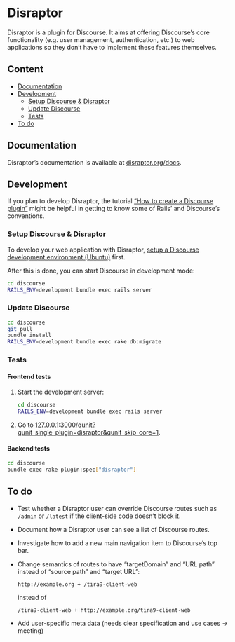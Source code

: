 # Disraptor

Disraptor is a plugin for Discourse. It aims at offering Discourse’s core functionality (e.g. user management, authentication, etc.) to web applications so they don’t have to implement these features themselves.



## Content

- [Documentation](#documentation)
- [Development](#development)
  - [Setup Discourse & Disraptor](setup-discourse--disraptor)
  - [Update Discourse](#update-discourse)
  - [Tests](#tests)
- [To do](#to-do)



## Documentation

Disraptor’s documentation is available at [disraptor.org/docs](https://www.disraptor.org/docs).



## Development

If you plan to develop Disraptor, the tutorial [“How to create a Discourse plugin”](https://kleinfreund.de/how-to-create-a-discourse-plugin/) might be helpful in getting to know some of Rails’ and Discourse’s conventions.

### Setup Discourse & Disraptor

To develop your web application with Disraptor, [setup a Discourse development environment (Ubuntu)](https://www.disraptor.org/docs/setup-a-discourse-development-environment-ubuntu.html) first.

After this is done, you can start Discourse in development mode:

```sh
cd discourse
RAILS_ENV=development bundle exec rails server
```

### Update Discourse

```sh
cd discourse
git pull
bundle install
RAILS_ENV=development bundle exec rake db:migrate
```

### Tests

#### Frontend tests

1. Start the development server:

   ```sh
   cd discourse
   RAILS_ENV=development bundle exec rails server
   ```

2. Go to [127.0.0.1:3000/qunit?qunit_single_plugin=disraptor&qunit_skip_core=1](http://127.0.0.1:3000/qunit?qunit_single_plugin=disraptor&qunit_skip_core=1).

#### Backend tests

```sh
cd discourse
bundle exec rake plugin:spec["disraptor"]
```



## To do

- Test whether a Disraptor user can override Discourse routes such as `/admin` or `/latest` if the client-side code doesn’t block it.
- Document how a Disraptor user can see a list of Discourse routes.
- Investigate how to add a new main navigation item to Discourse’s top bar.
- Change semantics of routes to have “targetDomain” and “URL path” instead of “source path” and “target URL”:

  ```
  http://example.org + /tira9-client-web
  ```

  instead of

  ```
  /tira9-client-web + http://example.org/tira9-client-web
  ```

- Add user-specific meta data (needs clear specification and use cases → meeting)
